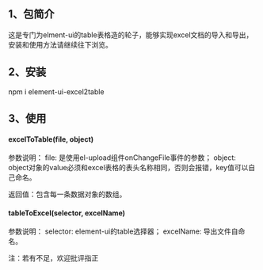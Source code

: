 ## 1、包简介

这是专门为elment-ui的table表格造的轮子，能够实现excel文档的导入和导出，安装和使用方法请继续往下浏览。

## 2、安装

npm i element-ui-excel2table

## 3、使用

#### excelToTable(file, object)

参数说明：
file: 是使用el-upload组件onChangeFile事件的参数；
object: object对象的value必须和excel表格的表头名称相同，否则会报错，key值可以自己命名。

返回值：包含每一条数据对象的数组。

#### tableToExcel(selector, excelName)

参数说明：
selector: element-ui的table选择器；
excelName: 导出文件自命名。

注：若有不足，欢迎批评指正
